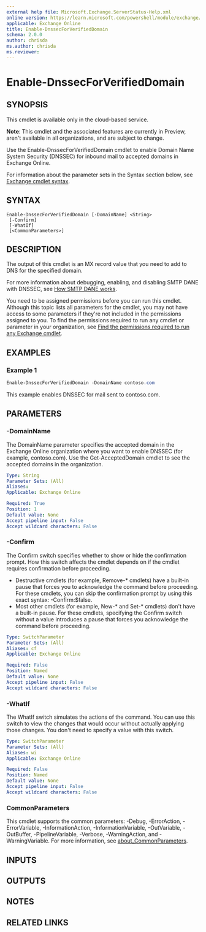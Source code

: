```yaml
---
external help file: Microsoft.Exchange.ServerStatus-Help.xml
online version: https://learn.microsoft.com/powershell/module/exchange/enable-dnssecforverifieddomain
applicable: Exchange Online
title: Enable-DnssecForVerifiedDomain
schema: 2.0.0
author: chrisda
ms.author: chrisda
ms.reviewer:
---
```


# Enable-DnssecForVerifiedDomain

## SYNOPSIS
This cmdlet is available only in the cloud-based service.

**Note**: This cmdlet and the associated features are currently in Preview, aren't available in all organizations, and are subject to change.

Use the Enable-DnssecForVerifiedDomain cmdlet to enable Domain Name System Security (DNSSEC) for inbound mail to accepted domains in Exchange Online.

For information about the parameter sets in the Syntax section below, see [Exchange cmdlet syntax](https://learn.microsoft.com/powershell/exchange/exchange-cmdlet-syntax).

## SYNTAX

```
Enable-DnssecForVerifiedDomain [-DomainName] <String>
 [-Confirm]
 [-WhatIf]
 [<CommonParameters>]
```

## DESCRIPTION
The output of this cmdlet is an MX record value that you need to add to DNS for the specified domain.

For more information about debugging, enabling, and disabling SMTP DANE with DNSSEC, see [How SMTP DANE works](https://learn.microsoft.com/purview/how-smtp-dane-works).

You need to be assigned permissions before you can run this cmdlet. Although this topic lists all parameters for the cmdlet, you may not have access to some parameters if they're not included in the permissions assigned to you. To find the permissions required to run any cmdlet or parameter in your organization, see [Find the permissions required to run any Exchange cmdlet](https://learn.microsoft.com/powershell/exchange/find-exchange-cmdlet-permissions).

## EXAMPLES

### Example 1
```powershell
Enable-DnssecForVerifiedDomain -DomainName contoso.com
```

This example enables DNSSEC for mail sent to contoso.com.

## PARAMETERS

### -DomainName
The DomainName parameter specifies the accepted domain in the Exchange Online organization where you want to enable DNSSEC (for example, contoso.com). Use the Get-AcceptedDomain cmdlet to see the accepted domains in the organization.

```yaml
Type: String
Parameter Sets: (All)
Aliases:
Applicable: Exchange Online

Required: True
Position: 1
Default value: None
Accept pipeline input: False
Accept wildcard characters: False
```

### -Confirm
The Confirm switch specifies whether to show or hide the confirmation prompt. How this switch affects the cmdlet depends on if the cmdlet requires confirmation before proceeding.

- Destructive cmdlets (for example, Remove-\* cmdlets) have a built-in pause that forces you to acknowledge the command before proceeding. For these cmdlets, you can skip the confirmation prompt by using this exact syntax: -Confirm:$false.
- Most other cmdlets (for example, New-\* and Set-\* cmdlets) don't have a built-in pause. For these cmdlets, specifying the Confirm switch without a value introduces a pause that forces you acknowledge the command before proceeding.

```yaml
Type: SwitchParameter
Parameter Sets: (All)
Aliases: cf
Applicable: Exchange Online

Required: False
Position: Named
Default value: None
Accept pipeline input: False
Accept wildcard characters: False
```

### -WhatIf
The WhatIf switch simulates the actions of the command. You can use this switch to view the changes that would occur without actually applying those changes. You don't need to specify a value with this switch.

```yaml
Type: SwitchParameter
Parameter Sets: (All)
Aliases: wi
Applicable: Exchange Online

Required: False
Position: Named
Default value: None
Accept pipeline input: False
Accept wildcard characters: False
```

### CommonParameters
This cmdlet supports the common parameters: -Debug, -ErrorAction, -ErrorVariable, -InformationAction, -InformationVariable, -OutVariable, -OutBuffer, -PipelineVariable, -Verbose, -WarningAction, and -WarningVariable. For more information, see [about_CommonParameters](http://go.microsoft.com/fwlink/p/?LinkID=113216).

## INPUTS

## OUTPUTS

## NOTES

## RELATED LINKS
